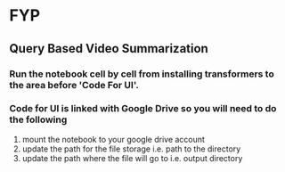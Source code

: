 # FYP
## Query Based Video Summarization

### Run the notebook cell by cell from installing transformers to the area before 'Code For UI'.

### Code for UI is linked with Google Drive so you will need to do the following

1) mount the notebook to your google drive account
2) update the path for the file storage i.e. path to the directory
3) update the path where the file will go to i.e. output directory 

